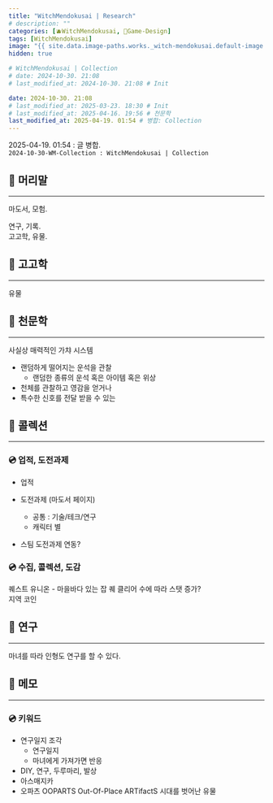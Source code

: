```yaml
---
title: "WitchMendokusai | Research"
# description: ""
categories: [🫐WitchMendokusai, 🥑Game-Design]
tags: [WitchMendokusai]
image: "{{ site.data.image-paths.works._witch-mendokusai.default-image }}"
hidden: true

# WitchMendokusai | Collection
# date: 2024-10-30. 21:08
# last_modified_at: 2024-10-30. 21:08 # Init

date: 2024-10-30. 21:08
# last_modified_at: 2025-03-23. 18:30 # Init
# last_modified_at: 2025-04-16. 19:56 # 천문학
last_modified_at: 2025-04-19. 01:54 # 병합: Collection
---
```


2025-04-19. 01:54 : 글 병합.  
`2024-10-30-WM-Collection : WitchMendokusai | Collection`  

## 📀 머리말

---

마도서, 모험.  

연구, 기록.  
고고학, 유물.  

## 📀 고고학

---

유물  

## 📀 천문학

---

사실상 매력적인 가챠 시스템  

- 랜덤하게 떨어지는 운석을 관찰
  - 랜덤한 종류의 운석 혹은 아이템 혹은 위상
- 천체를 관찰하고 영감을 얻거나
- 특수한 신호를 전달 받을 수 있는

## 📀 콜렉션

---

### 💿 업적, 도전과제

- 업적

- 도전과제 (마도서 페이지)
  - 공통 : 기술/테크/연구
  - 캐릭터 별

- 스팀 도전과제 연동?

### 💿 수집, 콜렉션, 도감

퀘스트 유니온 - 마을바다 있는 잡 퀘 클리어 수에 따라 스탯 증가?  
지역 코인  

## 📀 연구

---

마녀를 따라 인형도 연구를 할 수 있다.  

## 📀 메모

---

### 💿 키워드

- 연구일지 조각
  - 연구일지
  - 마녀에게 가져가면 반응
- DIY, 연구, 두루마리, 발상
- 아스매지카
- 오파츠 OOPARTS Out-Of-Place ARTifactS 시대를 벗어난 유물
